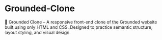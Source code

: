 # Grounded-Clone
🌿 Grounded Clone – A responsive front-end clone of the Grounded website built using only HTML and CSS. Designed to practice semantic structure, layout styling, and visual design.
